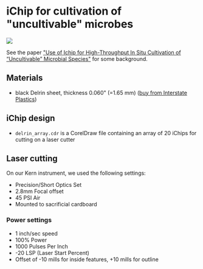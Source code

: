 # iChip for cultivation of "uncultivable" microbes

![](http://aem.asm.org/content/76/8/2445/F4.large.jpg)

See the paper ["Use of Ichip for High-Throughput In Situ Cultivation of “Uncultivable” Microbial Species"](http://aem.asm.org/content/76/8/2445.full) for some background. 

## Materials 

+ black Delrin sheet, thickness 0.060" (=1.65 mm) ([buy from Interstate Plastics](https://goo.gl/AkfCP1)) 

## iChip design 

+ `delrin_array.cdr` is a CorelDraw file containing an array of 20 iChips for cutting on a laser cutter

## Laser cutting 

On our Kern instrument, we used the following settings: 

+ Precision/Short Optics Set
+ 2.8mm Focal offset
+ 45 PSI Air
+ Mounted to sacrificial cardboard

### Power settings

+ 1 inch/sec speed
+ 100% Power
+ 1000 Pulses Per Inch
+ -20 LSP (Laser Start Percent)
+ Offset of -10 mills for inside features, +10 mills for outline
